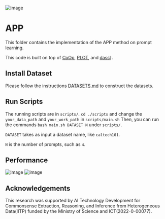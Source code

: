 

![image](https://github.com/youngjae-cho/APP/assets/58834857/51e1807d-6dcb-433d-b7ed-acc3a6628ac9)

# APP
This folder contains the implementation of the APP method on prompt learning.

This code is built on top of [CoOp](https://github.com/KaiyangZhou/CoOp), [PLOT](https://github.com/CHENGY12/PLOT), and [dassl](https://github.com/KaiyangZhou/Dassl.pytorch#installation) .


## Install Dataset
Please follow the instructions [DATASETS.md](https://github.com/KaiyangZhou/CoOp/blob/main/DATASETS.md) to construct the datasets.


## Run Scripts


The running scripts are in `scripts/`. `cd ./scripts` and change the `your_data_path` and `your_work_path` in `scripts/main.sh`
Then, you can run the commands `bash main.sh DATASET N` under `scripts/`.

`DATASET` takes as input a dataset name, like `caltech101`. 

`N` is the number of prompts, such as `4`.

## Performance

![image](https://github.com/youngjae-cho/APP/assets/58834857/1ba92412-219f-4e08-9471-ec7e15f42bb8)
![image](https://github.com/youngjae-cho/APP/assets/58834857/2c0dd9ba-f234-4dfe-8b05-f23998381663)

## Acknowledgements
This research was supported by AI Technology Development for Commonsense Extraction, Reasoning, and Inference from Heterogeneous Data(IITP) funded by the Ministry of Science and ICT(2022-0-00077).
